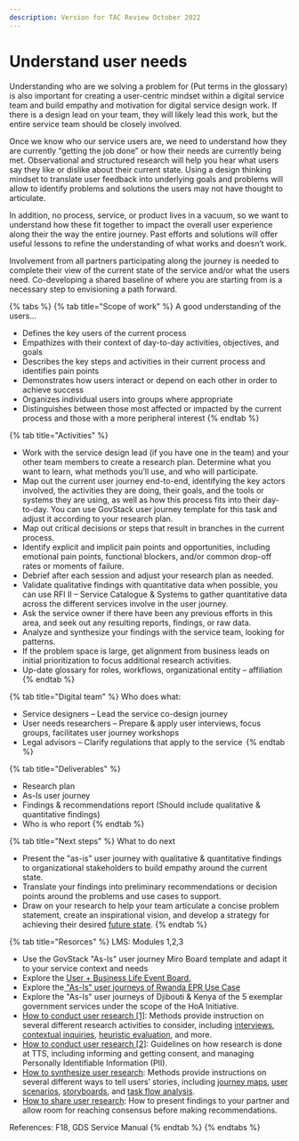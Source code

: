 ```yaml
---
description: Version for TAC Review October 2022
---
```


# Understand user needs

Understanding who are we solving a problem for (Put terms in the glossary) is also important for creating a user-centric mindset within a digital service team  and build empathy and motivation for digital service design work. If there is a design lead on your team, they will likely lead this work, but the entire service team should be closely involved.&#x20;

Once we know who our service users are, we need to understand how they are currently “getting the job done” or how their needs are currently being met. Observational and structured research will help you hear what users say they like or dislike about their current state. Using a design thinking mindset to translate user feedback into underlying goals and problems will allow to identify problems and solutions the users may not have thought to articulate.&#x20;

In addition, no process, service, or product lives in a vacuum, so we want to understand how these fit together to impact the overall user experience along their  the way the entire journey. Past efforts and solutions will offer useful lessons to refine the understanding of what works and doesn’t work.&#x20;

Involvement from all partners participating along the journey is needed to complete their view of the current state of the service and/or what the users need.  Co-developing a shared baseline of where you are starting from is a necessary step to envisioning a path forward.&#x20;

{% tabs %}
{% tab title="Scope of work" %}
A good understanding of the users…

* Defines the key users of the current process&#x20;
* Empathizes with their context of day-to-day activities, objectives, and goals&#x20;
* Describes the key steps and activities in their current process and identifies pain points&#x20;
* Demonstrates how users interact or depend on each other in order to achieve success&#x20;
* Organizes individual users into groups where appropriate&#x20;
* Distinguishes between those most affected or impacted by the current process and those with a more peripheral interest
{% endtab %}

{% tab title="Activities" %}
* Work with the service design lead (if you have one in the team) and your other team members to create a research plan. Determine what you want to learn, what methods you’ll use, and who will participate.&#x20;
* Map out the current user journey end-to-end, identifying the key actors involved, the activities they are doing, their goals, and the tools or systems they are using, as well as how this process fits into their day-to-day. You can use GovStack user journey template for this task and adjust it according to your research plan. &#x20;
* Map out critical decisions or steps that result in branches in the current process.&#x20;
* Identify explicit and implicit pain points and opportunities, including emotional pain points, functional blockers, and/or common drop-off rates or moments of failure.&#x20;
* Debrief after each session and adjust your research plan as needed.&#x20;
* Validate qualitative findings with quantitative data when possible, you can use RFI II – Service Catalogue & Systems to gather quantitative data across the different services involve in the user journey. &#x20;
* Ask the service owner if there have been any previous efforts in this area, and seek out any resulting reports, findings, or raw data.&#x20;
* Analyze and synthesize your findings with the service team, looking for patterns.&#x20;
* If the problem space is large, get alignment from business leads on initial prioritization to focus additional research activities.&#x20;
* Up-date glossary for roles, workflows, organizational entity – affiliation&#x20;
{% endtab %}

{% tab title="Digital team" %}
Who does what:

* Service designers – Lead the service co-design journey&#x20;
* User needs researchers – Prepare & apply user interviews, focus groups, facilitates user journey workshops &#x20;
* Legal advisors – Clarify regulations that apply to the service &#x20;
{% endtab %}

{% tab title="Deliverables" %}
* Research plan &#x20;
* As-Is user journey &#x20;
* Findings & recommendations report (Should include qualitative & quantitative findings) &#x20;
* Who is who report &#x20;
{% endtab %}

{% tab title="Next steps" %}
What to do next&#x20;

* Present the "as-is" user journey with qualitative & quantitative findings to organizational stakeholders to build empathy around the current state.&#x20;
* Translate your findings into preliminary recommendations or decision points around the problems and use cases to support.&#x20;
* Draw on your research to help your team articulate a concise problem statement, create an inspirational vision, and develop a strategy for achieving their desired [future state](https://product-guide.18f.gov/define/).&#x20;
{% endtab %}

{% tab title="Resorces" %}
LMS: Modules 1,2,3 &#x20;

* Use the GovStack "As-Is" user journey Miro Board template and adapt it to your service context and needs &#x20;
* Explore the [User + Business Life Event Board.](https://miro.com/app/board/uXjVOiQif00=/?share\_link\_id=574341797123)
* Explore the[ "As-Is" user journeys of Rwanda EPR Use Case ](https://miro.com/app/board/uXjVPJNVyjg=/?share\_link\_id=546357928944)
* Explore the  "As-Is" user journeys of Djibouti & Kenya of the 5 exemplar government services under the scope of the HoA Initiative.&#x20;
* [How to conduct user research \[1\]](https://methods.18f.gov/interview-checklist/): Methods provide instruction on several different research activities to consider, including [interviews](https://methods.18f.gov/stakeholder-and-user-interviews), [contextual inquiries](https://methods.18f.gov/contextual-inquiry), [heuristic evaluation](https://methods.18f.gov/heuristic-evaluation), and more.&#x20;
* [How to conduct user research \[2\]](https://handbook.tts.gsa.gov/research-guidelines/): Guidelines on how research is done at TTS, including informing and getting consent, and managing Personally Identifiable Information (PII).&#x20;
* [How to synthesize user research](https://methods.18f.gov/): Methods provide instructions on several different ways to tell users’ stories, including [journey maps](https://methods.18f.gov/journey-mapping), [user scenarios](https://methods.18f.gov/user-scenarios), [storyboards](https://methods.18f.gov/storyboarding), and [task flow analysis](https://methods.18f.gov/decide/task-flow-analysis/).&#x20;
* [How to share user research](https://18f.gsa.gov/2018/02/06/getting-partners-on-board-with-research-findings/): How to present findings to your partner and allow room for reaching consensus before making recommendations.&#x20;

References: F18, GDS Service Manual &#x20;
{% endtab %}
{% endtabs %}


